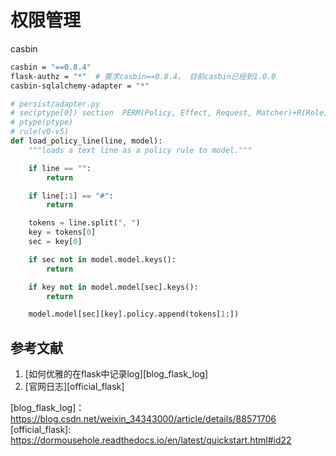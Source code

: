 # 权限管理

casbin

```bash
casbin = "==0.8.4"
flask-authz = "*"  # 要求casbin==0.8.4， 目前casbin已经到1.0.0
casbin-sqlalchemy-adapter = "*"
```

```python
# persist/adapter.py
# sec(ptype[0]) section  PERM(Policy, Effect, Request, Matcher)+R(Role)
# ptype(ptype)
# rule(v0-v5)
def load_policy_line(line, model):
    """loads a text line as a policy rule to model."""

    if line == "":
        return

    if line[:1] == "#":
        return

    tokens = line.split(", ")
    key = tokens[0]
    sec = key[0]

    if sec not in model.model.keys():
        return

    if key not in model.model[sec].keys():
        return

    model.model[sec][key].policy.append(tokens[1:])
```

## 参考文献

1. [如何优雅的在flask中记录log][blog_flask_log]
2. [官网日志][official_flask]

[blog_flask_log]：https://blog.csdn.net/weixin_34343000/article/details/88571706
[official_flask]: https://dormousehole.readthedocs.io/en/latest/quickstart.html#id22
